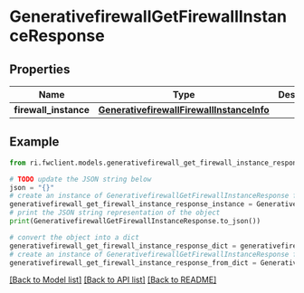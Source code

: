 # GenerativefirewallGetFirewallInstanceResponse


## Properties

Name | Type | Description | Notes
------------ | ------------- | ------------- | -------------
**firewall_instance** | [**GenerativefirewallFirewallInstanceInfo**](GenerativefirewallFirewallInstanceInfo.md) |  | [optional] 

## Example

```python
from ri.fwclient.models.generativefirewall_get_firewall_instance_response import GenerativefirewallGetFirewallInstanceResponse

# TODO update the JSON string below
json = "{}"
# create an instance of GenerativefirewallGetFirewallInstanceResponse from a JSON string
generativefirewall_get_firewall_instance_response_instance = GenerativefirewallGetFirewallInstanceResponse.from_json(json)
# print the JSON string representation of the object
print(GenerativefirewallGetFirewallInstanceResponse.to_json())

# convert the object into a dict
generativefirewall_get_firewall_instance_response_dict = generativefirewall_get_firewall_instance_response_instance.to_dict()
# create an instance of GenerativefirewallGetFirewallInstanceResponse from a dict
generativefirewall_get_firewall_instance_response_from_dict = GenerativefirewallGetFirewallInstanceResponse.from_dict(generativefirewall_get_firewall_instance_response_dict)
```
[[Back to Model list]](../README.md#documentation-for-models) [[Back to API list]](../README.md#documentation-for-api-endpoints) [[Back to README]](../README.md)

